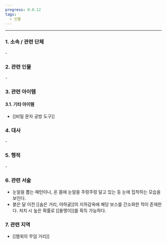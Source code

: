 ```yaml
---
progress: 0.0.12
tags:
  - 인물
---
```

---
### 1. 소속 / 관련 단체
\-
### 2. 관련 인물
\-
### 3. 관련 아이템
#### 3.1. 기타 아이템
- [[비밀 문자 공방 도구]]
### 4. 대사
\-
### 5. 행적
\-
### 6. 관련 서술
- 눈알을 뽑는 패턴이나, 온 몸에 눈알을 주렁주렁 달고 있는 등 눈에 집착하는 모습을 보인다.
- 붉은 달 이전 [[숨은 거리, 야하굴]]의 지하감옥에 해당 보스를 간소화한 적이 존재한다. 처치 시 높은 확률로 [[돌멩이]]를 획득 가능하다.
### 7. 관련 지역
- [[헴윅의 무덤 거리]]